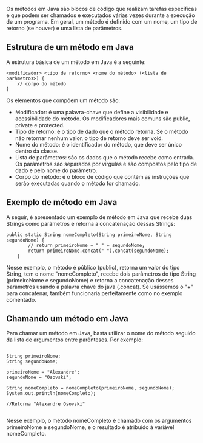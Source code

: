 <p>Os métodos em Java são blocos de código que realizam tarefas específicas e que podem ser chamados e executados várias vezes durante a execução de um programa. Em geral, um método é definido com um nome, um tipo de retorno (se houver) e uma lista de parâmetros.</p>

<h2>Estrutura de um método em Java</h2>

<p>A estrutura básica de um método em Java é a seguinte:</p>

<pre><code>&lt;modificador&gt; &lt;tipo de retorno&gt; &lt;nome do método&gt; (&lt;lista de parâmetros&gt;) {
    // corpo do método
}</code></pre>

<p>Os elementos que compõem um método são:</p>

<ul>
	<li>Modificador: é uma palavra-chave que define a visibilidade e acessibilidade do método. Os modificadores mais comuns são public, private e protected.</li>
	<li>Tipo de retorno: é o tipo de dado que o método retorna. Se o método não retornar nenhum valor, o tipo de retorno deve ser void.</li>
	<li>Nome do método: é o identificador do método, que deve ser único dentro da classe.</li>
	<li>Lista de parâmetros: são os dados que o método recebe como entrada. Os parâmetros são separados por vírgulas e são compostos pelo tipo de dado e pelo nome do parâmetro.</li>
	<li>Corpo do método: é o bloco de código que contém as instruções que serão executadas quando o método for chamado.</li>
</ul>

<h2>Exemplo de método em Java</h2>

<p>A seguir, é apresentado um exemplo de método em Java que recebe duas Strings como parâmetros e retorna a concatenação dessas Strings:</p>

<pre><code>public static String nomeCompleto(String primeiroNome, String segundoNome) {
        // return primeiroNome + " " + segundoNome;
        return primeiroNome.concat(" ").concat(segundoNome);
    }</code></pre>

<p>Nesse exemplo, o método é público (public), retorna um valor do tipo String, tem o nome "nomeCompleto", recebe dois parâmetros do tipo String (primeiroNome e segundoNome) e retorna a concatenação desses parâmetros usando a palavra chave do java (.concat). Se usássemos o "+" para concatenar, também funcionaria perfeitamente como no exemplo comentado.</p>

<h2>Chamando um método em Java</h2>

<p>Para chamar um método em Java, basta utilizar o nome do método seguido da lista de argumentos entre parênteses. Por exemplo:</p>

<pre><code>
String primeiroNome;
String segundoNome;

primeiroNome = "Alexandre";
segundoNome = "Osovski";

String nomeCompleto = nomeCompleto(primeiroNome, segundoNome);
System.out.println(nomeCompleto);

//Retorna "Alexandre Osovski"

</code></pre>

<p>Nesse exemplo, o método nomeCompleto é chamado com os argumentos primeiroNome e segundoNome, e o resultado é atribuído à variável nomeCompleto.</p>
